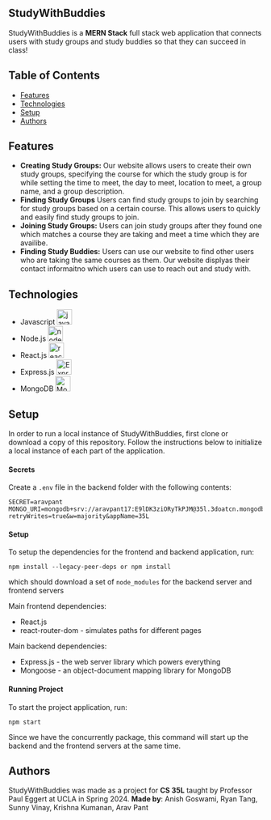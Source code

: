 ## StudyWithBuddies
StudyWithBuddies is a **MERN Stack** full stack web application that connects users with study groups and study buddies so that they can succeed in class!


## Table of Contents
- [Features](https://github.com/SunnyGotSkillz/study-with-buddies/#features)
- [Technologies](https://github.com/SunnyGotSkillz/study-with-buddies/#technologies)
- [Setup](https://github.com/SunnyGotSkillz/study-with-buddies/#setup)
- [Authors](https://github.com/SunnyGotSkillz/study-with-buddies/#authors)

## Features

- **Creating Study Groups:** Our website allows users to create their own study groups, specifying the course for which the study group is for while setting the time to meet, the day to meet, location to meet, a group name, and a group description. 
- **Finding Study Groups** Users can find study groups to join by searching for study groups based on a certain course. This allows users to quickly and easily find study groups to join. 
- **Joining Study Groups:** Users can join study groups after they found one which matches a course they are taking and meet a time which they are availibe. 
- **Finding Study Buddies:** Users can use our website to find other users who are taking the same courses as them. Our website displyas their contact informaitno which users can use to reach out and study with. 

## Technologies
 - Javascript <img src="https://seeklogo.com/images/J/javascript-logo-8892AEFCAC-seeklogo.com.png" alt="javascript" width="30px">
 - Node.js <img src="https://seeklogo.com/images/N/nodejs-logo-FBE122E377-seeklogo.com.png" alt="node.js" width="30px">
 - React.js <img src="[https://cdn4.iconfinder.com/data/icons/logos-3/600/React.js[text](vscode-file://vscode-app/Applications/Visual%20Studio%20Code.app/Contents/Resources/app/out/vs/code/electron-sandbox/workbench/workbench.html)_logo-512.png" alt="react.js" width="30px">
 - Express.js <img src="https://www.sohamkamani.com/static/65137ed3c844d05124dcfdab28263c21/38cea/express-routing-logo.png" alt="Express.js" height="30px">
 - MongoDB <img src="https://upload.wikimedia.org/wikipedia/commons/thumb/e/eb/MongoDB_Logo.png/1598px-MongoDB_Logo.png?20180423174357" alt="MongoDB" height="30px">

## Setup
In order to run a local instance of StudyWithBuddies, first clone or download a copy of this repository. Follow the instructions below to initialize a local instance of each part of the application.

#### Secrets
Create a `.env` file in the backend folder with the following contents:
```
SECRET=aravpant
MONGO_URI=mongodb+srv://aravpant17:E9lDK3ziORyTkPJM@35l.3doatcn.mongodb.net/?retryWrites=true&w=majority&appName=35L
```

#### Setup
To setup the dependencies for the frontend and backend application, run:
```
npm install --legacy-peer-deps or npm install
```
which should download a set of `node_modules` for the backend server and frontend servers

Main frontend dependencies:
- React.js
- react-router-dom - simulates paths for different pages

Main backend dependencies:
- Express.js - the web server library which powers everything
- Mongoose - an object-document mapping library for MongoDB

#### Running Project
To start the project application, run:
```
npm start
```
Since we have the concurrently package, this command will start up the backend and the frontend servers at the same time. 


## Authors
StudyWithBuddies was made as a project for **CS 35L** taught by Professor Paul Eggert at UCLA in Spring 2024. **Made by**: Anish Goswami, Ryan Tang, Sunny Vinay, Krishna Kumanan, Arav Pant
